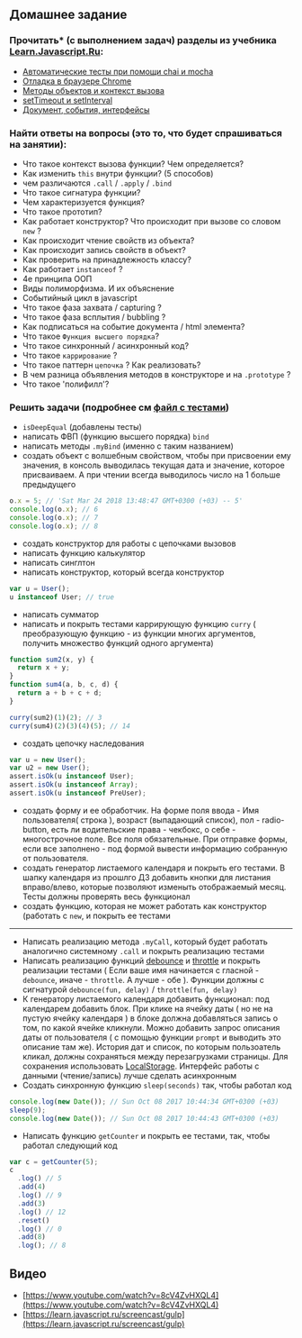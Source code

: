 ## Домашнее задание

### Прочитать\* (с выполнением задач) разделы из учебника [Learn.Javascript.Ru](http://learn.javascript.ru/):

* [Автоматические тесты при помощи chai и mocha](https://learn.javascript.ru/testing)
* [Отладка в браузере Chrome](https://learn.javascript.ru/debugging-chrome)
* [Методы объектов и контекст вызова](https://learn.javascript.ru/objects-more)
* [setTimeout и setInterval](https://learn.javascript.ru/settimeout-setinterval)
* [Документ, события, интерфейсы](https://learn.javascript.ru/ui)

### Найти ответы на вопросы (это то, что будет спрашиваться на занятии):

* Что такое контекст вызова функции? Чем определяется?
* Как изменить `this` внутри функции? (5 способов)
* чем различаются `.call` / `.apply` / `.bind`
* Что такое сигнатура функции?
* Чем характеризуется функция?
* Что такое прототип?
* Как работает конструктор? Что происходит при вызове со словом `new` ?
* Как происходит чтение свойств из объекта?
* Как происходит запись свойств в объект?
* Как проверить на принадлежность классу?
* Как работает `instanceof` ?
* 4е принципа ООП
* Виды полиморфизма. И их объяснение
* Событийный цикл в javascript
* Что такое фаза захвата / capturing ?
* Что такое фаза всплытия / bubbling ?
* Как подписаться на событие документа / html элемента?
* Что такое `Функция высшего порядка`?
* Что такое синхронный / асинхронный код?
* Что такое `каррирование` ?
* Что такое паттерн `цепочка` ? Как реализовать?
* В чем разница объявления методов в конструкторе и на `.prototype` ?
* Что такое 'полифилл'?

### Решить задачи (подробнее см [файл с тестами](https://github.com/vvscode/js--base-course/blob/master/.ht/02/script.tests.js))

* `isDeepEqual` (добавлены тесты)
* написать ФВП (функцию высшего порядка) `bind`
* написать методы `.myBind` (именно с таким названием)
* создать объект с волшебным свойством, чтобы при присвоении ему значения, в консоль выводилась текущая дата и значение, которое присваиваем. А при чтении всегда выводилось число на 1 больше предыдущего

```javascript
o.x = 5; // 'Sat Mar 24 2018 13:48:47 GMT+0300 (+03) -- 5'
console.log(o.x); // 6
console.log(o.x); // 7
console.log(o.x); // 8
```

* создать конструктор для работы с цепочками вызовов
* написать функцию калькулятор
* написать синглтон
* написать конструктор, который всегда конструктор

```javascript
var u = User();
u instanceof User; // true
```

* написать сумматор
* написать и покрыть тестами каррирующую функцию `curry` ( преобразующую функцию - из функции многих аргументов, получить множество функций одного аргумента)

```javascript
function sum2(x, y) {
  return x + y;
}
function sum4(a, b, c, d) {
  return a + b + c + d;
}

curry(sum2)(1)(2); // 3
curry(sum4)(2)(3)(4)(5); // 14
```

* создать цепочку наследования

```javascript
var u = new User();
var u2 = new User();
assert.isOk(u instanceof User);
assert.isOk(u instanceof Array);
assert.isOk(u instanceof PreUser);
```

* создать форму и ее обработчик. На форме поля ввода - Имя пользователя( строка ), возраст (выпадающий список), пол - radio-button, есть ли водительские права - чекбокс, о себе - многострочное поле. Все поля обязательные. При отправке формы, если все заполнено - под формой вывести информацию собранную от пользователя.
* создать генератор листаемого календаря и покрыть его тестами. В шапку календаря из прошлго ДЗ добавить кнопки для листания вправо/влево, которые позволяют изменыть отображаемый месяц. Тесты должны проверять весь функционал
* создать функцию, которая не может работать как конструктор (работать с `new`, и покрыть ее тестами

---

* Написать реализацию метода `.myCall`, который будет работать аналогично системному `.call` и покрыть реализацию тестами
* Написать реализацию функций [debounce](http://underscorejs.ru/#debounce) и [throttle](http://underscorejs.ru/#throttle) и покрыть реализации тестами ( Если ваше имя начинается с гласной - `debounce`, иначе - `throttle`. А лучше - обе ). Функции должны с сигнатурой `debounce(fun, delay)` / `throttle(fun, delay)`
* К генератору листаемого календаря добавить функционал: под календарем добавить блок. При клике на ячейку даты ( но не на пустую ячейку календаря ) в блоке должна добавляться запись о том, по какой ячейке кликнули. Можно добавить запрос описания даты от пользователя ( с помощью функции `prompt` и выводить это описание там же). История дат и список, по которым пользоатель кликал, должны сохраняться между перезагрузками страницы. Для сохранения использовать [LocalStorage](https://developer.mozilla.org/en-US/docs/Web/API/Window/localStorage). Интерфейс работы с данными (чтение/запись) лучше сделать асинхронным
* Создать синхронную функцию `sleep(seconds)` так, чтобы работал код

```javascript
console.log(new Date()); // Sun Oct 08 2017 10:44:34 GMT+0300 (+03)
sleep(9);
console.log(new Date()); // Sun Oct 08 2017 10:44:43 GMT+0300 (+03)
```

* Написать функцию `getCounter` и покрыть ее тестами, так, чтобы работал следующий код

```javascript
var c = getCounter(5);
c
  .log() // 5
  .add(4)
  .log() // 9
  .add(3)
  .log() // 12
  .reset()
  .log() // 0
  .add(8)
  .log(); // 8
```

## Видео

* [https://www.youtube.com/watch?v=8cV4ZvHXQL4](https://www.youtube.com/watch?v=8cV4ZvHXQL4)
* [https://learn.javascript.ru/screencast/gulp](https://learn.javascript.ru/screencast/gulp)

